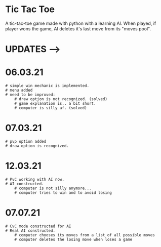 # Tic Tac Toe
 A tic-tac-toe game made with python with a learning AI.
 When played, if player wons the game, AI deletes it's last move from its "moves pool".

# UPDATES -->
# 06.03.21
    # simple win mechanic is implemented.
    # menu added
    # need to be improved: 
        # draw option is not recognized. (solved)
        # game explanation is.. a bit short.
        # computer is silly af. (solved)

# 07.03.21
    # pvp option added
    # draw option is recognized.

# 12.03.21
    # PvC working with AI now.
    # AI constructed.
        # computer is not silly anymore...
        # computer tries to win and to avoid losing

# 07.07.21
    # CvC mode constructed for AI
    # Real AI constructed.
        # computer chooses its moves from a list of all possible moves
        # computer deletes the losing move when loses a game

